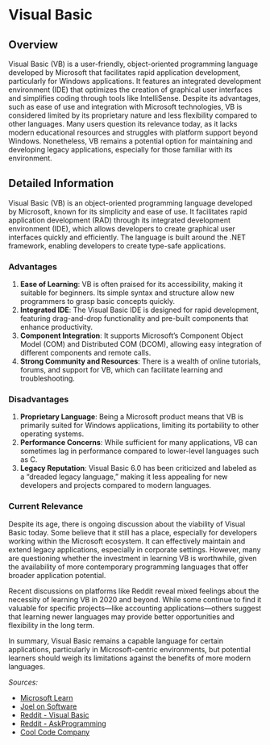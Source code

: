 # Visual Basic

## Overview

Visual Basic (VB) is a user-friendly, object-oriented programming language developed by Microsoft that facilitates rapid application development, particularly for Windows applications. It features an integrated development environment (IDE) that optimizes the creation of graphical user interfaces and simplifies coding through tools like IntelliSense. Despite its advantages, such as ease of use and integration with Microsoft technologies, VB is considered limited by its proprietary nature and less flexibility compared to other languages. Many users question its relevance today, as it lacks modern educational resources and struggles with platform support beyond Windows. Nonetheless, VB remains a potential option for maintaining and developing legacy applications, especially for those familiar with its environment.

## Detailed Information

Visual Basic (VB) is an object-oriented programming language developed by Microsoft, known for its simplicity and ease of use. It facilitates rapid application development (RAD) through its integrated development environment (IDE), which allows developers to create graphical user interfaces quickly and efficiently. The language is built around the .NET framework, enabling developers to create type-safe applications.

### Advantages

1. **Ease of Learning**: VB is often praised for its accessibility, making it suitable for beginners. Its simple syntax and structure allow new programmers to grasp basic concepts quickly.
2. **Integrated IDE**: The Visual Basic IDE is designed for rapid development, featuring drag-and-drop functionality and pre-built components that enhance productivity.
3. **Component Integration**: It supports Microsoft’s Component Object Model (COM) and Distributed COM (DCOM), allowing easy integration of different components and remote calls.
4. **Strong Community and Resources**: There is a wealth of online tutorials, forums, and support for VB, which can facilitate learning and troubleshooting.

### Disadvantages

1. **Proprietary Language**: Being a Microsoft product means that VB is primarily suited for Windows applications, limiting its portability to other operating systems.
2. **Performance Concerns**: While sufficient for many applications, VB can sometimes lag in performance compared to lower-level languages such as C.
3. **Legacy Reputation**: Visual Basic 6.0 has been criticized and labeled as a “dreaded legacy language,” making it less appealing for new developers and projects compared to modern languages.

### Current Relevance

Despite its age, there is ongoing discussion about the viability of Visual Basic today. Some believe that it still has a place, especially for developers working within the Microsoft ecosystem. It can effectively maintain and extend legacy applications, especially in corporate settings. However, many are questioning whether the investment in learning VB is worthwhile, given the availability of more contemporary programming languages that offer broader application potential.

Recent discussions on platforms like Reddit reveal mixed feelings about the necessity of learning VB in 2020 and beyond. While some continue to find it valuable for specific projects—like accounting applications—others suggest that learning newer languages may provide better opportunities and flexibility in the long term.

In summary, Visual Basic remains a capable language for certain applications, particularly in Microsoft-centric environments, but potential learners should weigh its limitations against the benefits of more modern languages.

*Sources:*

- [Microsoft Learn](https://learn.microsoft.com/en-us/dotnet/visual-basic/)
- [Joel on Software](https://www.joelonsoftware.com/2006/06/16/my-first-billg-review/)
- [Reddit - Visual Basic](https://www.reddit.com/r/visualbasic/comments/jopdqh/is_it_still_worth_learning_visual_basic_in_2020/)
- [Reddit - AskProgramming](https://www.reddit.com/r/AskProgramming/comments/1ex6y0i/why_is_vb6_the_most_dreaded_legacy_language/)
- [Cool Code Company](https://www.coolcodecompany.co.uk/technologies/microsoft-technologies/visual-basic/discover-the-pros-and-cons-of-visual-basic-expert-insights)

